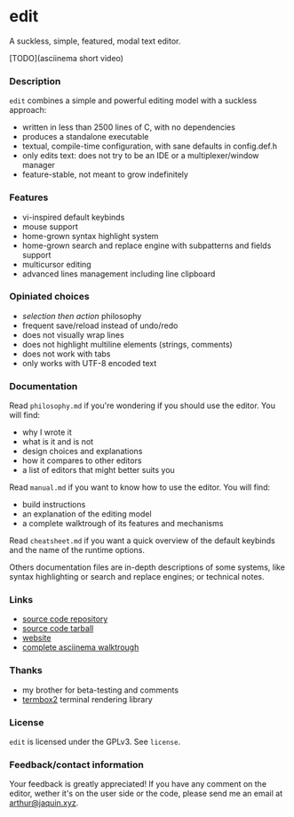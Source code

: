 # edit

A suckless, simple, featured, modal text editor.

[TODO](asciinema short video)

### Description

`edit` combines a simple and powerful editing model with a suckless approach:

- written in less than 2500 lines of C, with no dependencies
- produces a standalone executable
- textual, compile-time configuration, with sane defaults in config.def.h
- only edits text: does not try to be an IDE or a multiplexer/window manager
- feature-stable, not meant to grow indefinitely

### Features

- vi-inspired default keybinds
- mouse support
- home-grown syntax highlight system
- home-grown search and replace engine with subpatterns and fields support
- multicursor editing
- advanced lines management including line clipboard

### Opiniated choices

- *selection then action* philosophy
- frequent save/reload instead of undo/redo
- does not visually wrap lines
- does not highlight multiline elements (strings, comments)
- does not work with tabs
- only works with UTF-8 encoded text

### Documentation

Read `philosophy.md` if you're wondering if you should use the editor. You will
find:
- why I wrote it
- what is it and is not
- design choices and explanations
- how it compares to other editors
- a list of editors that might better suits you

Read `manual.md` if you want to know how to use the editor. You will find:
- build instructions
- an explanation of the editing model
- a complete walktrough of its features and mechanisms

Read `cheatsheet.md` if you want a quick overview of the default keybinds and
the name of the runtime options.

Others documentation files are in-depth descriptions of some systems, like
syntax highlighting or search and replace engines; or technical notes.

### Links

- [source code repository]()
- [source code tarball]()
- [website]()
- [complete asciinema walktrough]()

### Thanks

- my brother for beta-testing and comments
- [termbox2](https://github.com/termbox/termbox2) terminal rendering library

### License

`edit` is licensed under the GPLv3. See `license`.

### Feedback/contact information

Your feedback is greatly appreciated! If you have any comment on the editor,
wether it's on the user side or the code, please send me an email at
arthur@jaquin.xyz.
